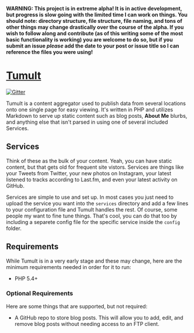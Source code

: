 **WARNING: This project is in extreme alpha! It is in active development, but progress is slow going with the limited time I can work on things. You should note: directory structure, file structure, file naming, and tons of other things may change drastically over the course of the alpha. If you wish to follow along and contribute (as of this writing some of the most basic functionality is working) you are welcome to do so, but if you submit an issue _please_ add the date to your post or issue title so I can reference the files you were using!**

# [Tumult](#)

[![Gitter](https://badges.gitter.im/septor/tumult.svg)](https://gitter.im/septor/tumult?utm_source=badge&utm_medium=badge&utm_campaign=pr-badge)

Tumult is a content aggregator used to publish data from several locations onto one single page for easy viewing. It's written in PHP and utilizes Markdown to serve up static content such as blog posts, **About Me** blurbs, and anything else that isn't parsed in using one of several included Services.

## Services

Think of these as the bulk of your content. Yeah, you can have static content, but that gets old for frequent site vistors. Services are things like your Tweets from Twitter, your new photos on Instagram, your latest listened to tracks according to Last.fm, and even your latest activity on GitHub.

Services are simple to use and set up. In most cases you just need to upload the service you want into the `services` directory and add a few lines to your configuration file and Tumult handles the rest. Of course, some people my want to fine tune things. That's cool, you can do that too by including a separete config file for the specific service inside the `config` folder.

## Requirements

While Tumult is in a very early stage and these may change, here are the minimum requirements needed in order for it to run:

* PHP 5.4+

### Optional Requirements

Here are some things that are supported, but not required:

* A GitHub repo to store blog posts. This will allow you to add, edit, and remove blog posts without needing access to an FTP client.
